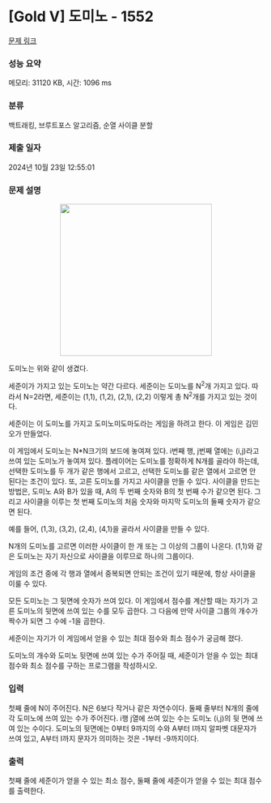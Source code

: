 # [Gold V] 도미노 - 1552 

[문제 링크](https://www.acmicpc.net/problem/1552) 

### 성능 요약

메모리: 31120 KB, 시간: 1096 ms

### 분류

백트래킹, 브루트포스 알고리즘, 순열 사이클 분할

### 제출 일자

2024년 10월 23일 12:55:01

### 문제 설명

<p style="text-align: center;"><img alt="" height="300" src="https://www.acmicpc.net/upload/201004/do.png" width="300"></p>

<p>도미노는 위와 같이 생겼다.</p>

<p>세준이가 가지고 있는 도미노는 약간 다르다. 세준이는 도미노를 N<sup>2</sup>개 가지고 있다. 따라서 N=2라면, 세준이는 (1,1), (1,2), (2,1), (2,2) 이렇게 총 N<sup>2</sup>개를 가지고 있는 것이다.</p>

<p>세준이는 이 도미노를 가지고 도미노미도마도라는 게임을 하려고 한다. 이 게임은 김민오가 만들었다.</p>

<p>이 게임에서 도미노는 N*N크기의 보드에 놓여져 있다. i번째 행, j번째 열에는 (i,j)라고 쓰여 있는 도미노가 놓여져 있다. 플레이어는 도미노를 정확하게 N개를 골라야 하는데, 선택한 도미노를 두 개가 같은 행에서 고르고, 선택한 도미노를 같은 열에서 고르면 안 된다는 조건이 있다. 또, 고른 도미노를 가지고 사이클을 만들 수 있다. 사이클을 만드는 방법은, 도미노 A와 B가 있을 때, A의 두 번째 숫자와 B의 첫 번째 수가 같으면 된다. 그리고 사이클을 이루는 첫 번째 도미노의 처음 숫자와 마지막 도미노의 둘째 숫자가 같으면 된다.</p>

<p>예를 들어, (1,3), (3,2), (2,4), (4,1)을 골라서 사이클을 만들 수 있다.</p>

<p>N개의 도미노를 고르면 이러한 사이클이 한 개 또는 그 이상의 그룹이 나온다. (1,1)와 같은 도미노는 자기 자신으로 사이클을 이루므로 하나의 그룹이다.</p>

<p>게임의 조건 중에 각 행과 열에서 중복되면 안되는 조건이 있기 때문에, 항상 사이클을 이룰 수 있다.</p>

<p>모든 도미노는 그 뒷면에 숫자가 쓰여 있다. 이 게임에서 점수를 계산할 때는 자기가 고른 도미노의 뒷면에 쓰여 있는 수를 모두 곱한다. 그 다음에 만약 사이클 그룹의 개수가 짝수가 되면 그 수에 -1을 곱한다.</p>

<p>세준이는 자기가 이 게임에서 얻을 수 있는 최대 점수와 최소 점수가 궁금해 졌다.</p>

<p>도미노의 개수와 도미노 뒷면에 쓰여 있는 수가 주어질 때, 세준이가 얻을 수 있는 최대 점수와 최소 점수를 구하는 프로그램을 작성하시오.</p>

### 입력 

 <p>첫째 줄에 N이 주어진다. N은 6보다 작거나 같은 자연수이다. 둘째 줄부터 N개의 줄에 각 도미노에 쓰여 있는 수가 주어진다. i행 j열에 쓰여 있는 수는 도미노 (i,j)의 뒷 면에 쓰여 있는 수이다. 도미노의 뒷면에는 0부터 9까지의 수와 A부터 I까지 알파벳 대문자가 쓰여 있고, A부터 I까지 문자가 의미하는 것은 -1부터 -9까지이다.</p>

### 출력 

 <p>첫째 줄에 세준이가 얻을 수 있는 최소 점수, 둘째 줄에 세준이가 얻을 수 있는 최대 점수를 출력한다.</p>

